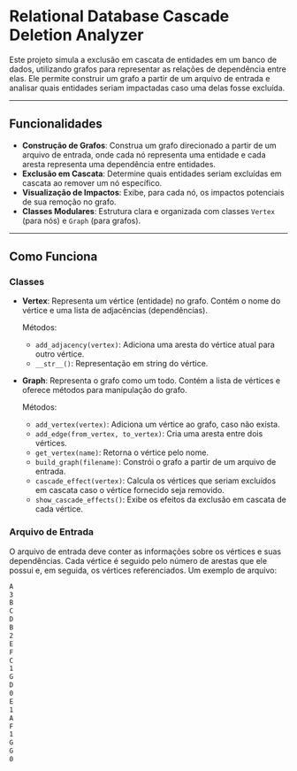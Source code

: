 # Relational Database Cascade Deletion Analyzer

Este projeto simula a exclusão em cascata de entidades em um banco de dados, utilizando grafos para representar as relações de dependência entre elas. Ele permite construir um grafo a partir de um arquivo de entrada e analisar quais entidades seriam impactadas caso uma delas fosse excluída.

---

## Funcionalidades

- **Construção de Grafos**: Construa um grafo direcionado a partir de um arquivo de entrada, onde cada nó representa uma entidade e cada aresta representa uma dependência entre entidades.
- **Exclusão em Cascata**: Determine quais entidades seriam excluídas em cascata ao remover um nó específico.
- **Visualização de Impactos**: Exibe, para cada nó, os impactos potenciais de sua remoção no grafo.
- **Classes Modulares**: Estrutura clara e organizada com classes `Vertex` (para nós) e `Graph` (para grafos).

---

## Como Funciona

### Classes

- **Vertex**: Representa um vértice (entidade) no grafo. Contém o nome do vértice e uma lista de adjacências (dependências).
  
  Métodos:
  - `add_adjacency(vertex)`: Adiciona uma aresta do vértice atual para outro vértice.
  - `__str__()`: Representação em string do vértice.

- **Graph**: Representa o grafo como um todo. Contém a lista de vértices e oferece métodos para manipulação do grafo.

  Métodos:
  - `add_vertex(vertex)`: Adiciona um vértice ao grafo, caso não exista.
  - `add_edge(from_vertex, to_vertex)`: Cria uma aresta entre dois vértices.
  - `get_vertex(name)`: Retorna o vértice pelo nome.
  - `build_graph(filename)`: Constrói o grafo a partir de um arquivo de entrada.
  - `cascade_effect(vertex)`: Calcula os vértices que seriam excluídos em cascata caso o vértice fornecido seja removido.
  - `show_cascade_effects()`: Exibe os efeitos da exclusão em cascata de cada vértice.

### Arquivo de Entrada

O arquivo de entrada deve conter as informações sobre os vértices e suas dependências. Cada vértice é seguido pelo número de arestas que ele possui e, em seguida, os vértices referenciados. Um exemplo de arquivo:

```txt
A
3
B
C
D
B
2
E
F
C
1
G
D
0
E
1
A
F
1
G
G
0
